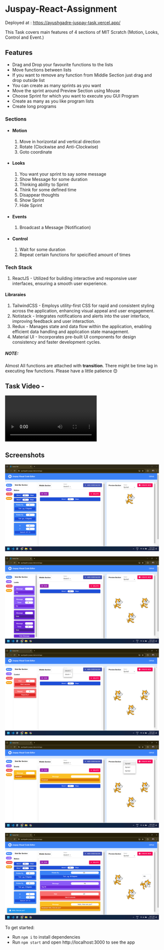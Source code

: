 # Juspay-React-Assignment

Deployed at : https://ayushgadre-juspay-task.vercel.app/

This Task covers main features of 4 sections of MIT Scratch (Motion, Looks, Control and Event.)

## Features

- Drag and Drop your favourite functions to the lists
- Move functions between lists
- If you want to remove any function from Middle Section just drag and drop outside list
- You can create as many sprints as you want
- Move the sprint around Preview Section using Mouse
- Choose Sprint for which you want to execute you GUI Program
- Create as many as you like program lists
- Create long programs

### Sections

- #### Motion

  1. Move in horizontal and vertical direction
  2. Rotate (Clockwise and Anti-Clockwise)
  3. Goto coordinate

- #### Looks

  1. You want your sprint to say some message
  2. Show Message for some duration
  3. Thinking ability to Sprint
  4. Think for some defined time
  5. Disappear thoughts
  6. Show Sprint
  7. Hide Sprint

- #### Events

  1. Broadcast a Message (Notification)

- #### Control
  1. Wait for some duration
  2. Repeat certain functions for speicified amount of times

### Tech Stack

1. ReactJS - Utilized for building interactive and responsive user interfaces, ensuring a smooth user experience.

#### Libraraies

1. TailwindCSS - Employs utility-first CSS for rapid and consistent styling across the application, enhancing visual appeal and user engagement.
2. Notistack - Integrates notifications and alerts into the user interface, improving feedback and user interaction.
3. Redux - Manages state and data flow within the application, enabling efficient data handling and application state management.
4. Material UI - Incorporates pre-built UI components for design consistency and faster development cycles.

##### NOTE:

Almost All functions are attached with **transition**.
There might be time lag in executing few functions. Please have a little patience 😊

## Task Video -

![Video](<./src/assets/Juspay Task.mp4>)

## Screenshots

![ss0](<./src/assets/Screenshot (181).png>)

![ss1](<./src/assets/Screenshot (183).png>)

![ss2](<./src/assets/Screenshot (184).png>)

![ss3](<./src/assets/Screenshot (185).png>)

![ss4](<./src/assets/Screenshot (186).png>)

To get started:

- Run `npm i` to install dependencies
- Run `npm start` and open http://localhost:3000 to see the app
